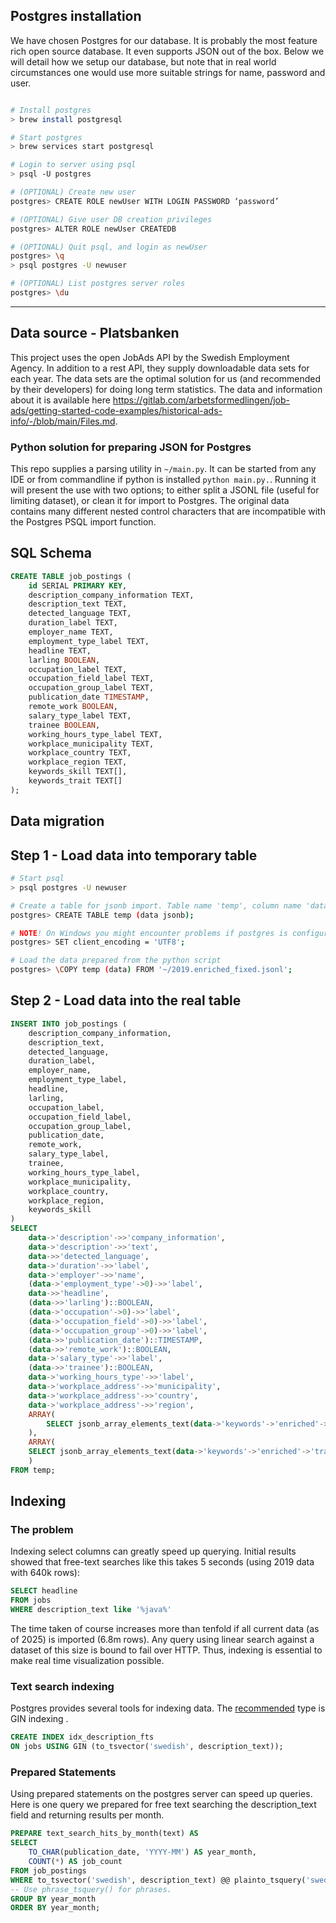 

## Postgres installation

We have chosen Postgres for our database. It is probably the most feature rich open source database. It even supports JSON out of the box. Below we will detail how we setup our database, but note that in real world circumstances one would use more suitable strings for name, password and user.

```sh

# Install postgres
> brew install postgresql

# Start postgres
> brew services start postgresql

# Login to server using psql
> psql -U postgres

# (OPTIONAL) Create new user
postgres> CREATE ROLE newUser WITH LOGIN PASSWORD ‘password’

# (OPTIONAL) Give user DB creation privileges
postgres> ALTER ROLE newUser CREATEDB

# (OPTIONAL) Quit psql, and login as newUser
postgres> \q
> psql postgres -U newuser

# (OPTIONAL) List postgres server roles
postgres> \du

```
---
## Data source - Platsbanken

This project uses the open JobAds API by the Swedish Employment Agency. In addition to a rest API, they supply downloadable
data sets for each year. The data sets are the optimal solution for us (and recommended by their developers) for doing
long term statistics. The data and information about it is available here https://gitlab.com/arbetsformedlingen/job-ads/getting-started-code-examples/historical-ads-info/-/blob/main/Files.md.


### Python solution for preparing JSON for Postgres

This repo supplies a parsing utility in `~/main.py`. It can be started from any IDE or from commandline if python is installed `python main.py.`. Running it will present the use with two options; to either split a JSONL file (useful for limiting dataset), or clean it for import to Postgres. The original data contains many different nested control characters that are incompatible with the Postgres PSQL import function.

## SQL Schema

```sql
CREATE TABLE job_postings (
    id SERIAL PRIMARY KEY,
    description_company_information TEXT,
    description_text TEXT,
    detected_language TEXT,
    duration_label TEXT,
    employer_name TEXT,
    employment_type_label TEXT,
    headline TEXT,
    larling BOOLEAN,
    occupation_label TEXT,
    occupation_field_label TEXT,
    occupation_group_label TEXT,
    publication_date TIMESTAMP,
    remote_work BOOLEAN,
    salary_type_label TEXT,
    trainee BOOLEAN,
    working_hours_type_label TEXT,
    workplace_municipality TEXT,
    workplace_country TEXT,
    workplace_region TEXT,
    keywords_skill TEXT[],
    keywords_trait TEXT[]
);
```

## Data migration

## Step 1 - Load data into temporary table
```sh
# Start psql
> psql postgres -U newuser

# Create a table for jsonb import. Table name 'temp', column name 'data' and type "jsonb".
postgres> CREATE TABLE temp (data jsonb);

# NOTE! On Windows you might encounter problems if postgres is configured to use WIN1252 formatting. In that case, run:
postgres> SET client_encoding = 'UTF8';

# Load the data prepared from the python script
postgres> \COPY temp (data) FROM '~/2019.enriched_fixed.jsonl';
```

## Step 2 - Load data into the real table

```sql
INSERT INTO job_postings (
    description_company_information,
    description_text,
    detected_language,
    duration_label,
    employer_name,
    employment_type_label,
    headline,
    larling,
    occupation_label,
    occupation_field_label,
    occupation_group_label,
    publication_date,
    remote_work,
    salary_type_label,
    trainee,
    working_hours_type_label,
    workplace_municipality,
    workplace_country,
    workplace_region,
    keywords_skill
)
SELECT 
    data->'description'->>'company_information',
    data->'description'->>'text',
    data->>'detected_language',
    data->'duration'->>'label',
    data->'employer'->>'name',
    (data->'employment_type'->0)->>'label',
    data->>'headline',
    (data->>'larling')::BOOLEAN,
    (data->'occupation'->0)->>'label',
    (data->'occupation_field'->0)->>'label',
    (data->'occupation_group'->0)->>'label',
    (data->>'publication_date')::TIMESTAMP,
    (data->>'remote_work')::BOOLEAN,
    data->'salary_type'->>'label',
    (data->>'trainee')::BOOLEAN,
    data->'working_hours_type'->>'label',
    data->'workplace_address'->>'municipality',
    data->'workplace_address'->>'country',
    data->'workplace_address'->>'region',
    ARRAY(
        SELECT jsonb_array_elements_text(data->'keywords'->'enriched'->'skill')
    ),
    ARRAY(
    SELECT jsonb_array_elements_text(data->'keywords'->'enriched'->'trait')
    )
FROM temp;
```

## Indexing

### The problem
Indexing select columns can greatly speed up querying. Initial results showed that free-text searches like this takes 5 seconds (using 2019 data with 640k rows):
```sql
SELECT headline
FROM jobs 
WHERE description_text like '%java%'
```
The time taken of course increases more than tenfold if all current data (as of 2025) is imported (6.8m rows). Any query using linear search against a dataset of this size is bound to fail over HTTP. Thus, indexing is essential to make real time visualization possible.

### Text search indexing
Postgres provides several tools for indexing data. The [recommended](https://www.postgresql.org/docs/current/textsearch-indexes.html) type is GIN indexing .

```sql
CREATE INDEX idx_description_fts 
ON jobs USING GIN (to_tsvector('swedish', description_text));
```

### Prepared Statements
Using prepared statements on the postgres server can speed up queries. Here is one query we prepared for free text searching
the description_text field and returning results per month.
```sql
PREPARE text_search_hits_by_month(text) AS
SELECT 
    TO_CHAR(publication_date, 'YYYY-MM') AS year_month, 
    COUNT(*) AS job_count
FROM job_postings
WHERE to_tsvector('swedish', description_text) @@ plainto_tsquery('swedish', $1) 
-- Use phrase_tsquery() for phrases.
GROUP BY year_month
ORDER BY year_month;
```